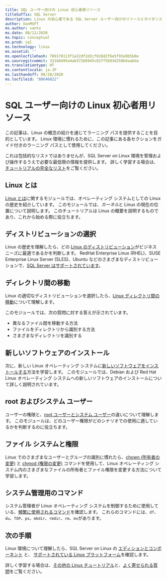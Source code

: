 ```yaml
---
title: SQL ユーザー向けの Linux 初心者用リソース
titleSuffix: SQL Server
description: Linux の初心者である SQL Server ユーザー向けのリソースとガイダンスです。
author: VanMSFT
ms.author: vanto
ms.date: 08/12/2020
ms.topic: conceptual
ms.prod: sql
ms.technology: linux
ms.assetid: ''
ms.openlocfilehash: 789178113f1e22df2d2cf028d2f6e5f93e9b5b0e
ms.sourcegitcommit: 331b8495e4ab37266945c81ff5b93d250bdaa6da
ms.translationtype: HT
ms.contentlocale: ja-JP
ms.lasthandoff: 08/20/2020
ms.locfileid: "88646822"
---
```

# <a name="new-to-linux-resources-for-sql-users"></a>SQL ユーザー向けの Linux 初心者用リソース

この記事は、Linux の概念の紹介を通じてラーニング パスを提供することを目的としています。 Linux 環境に慣れるために、この記事にある各セクションをガイド付きのラーニング パスとして使用してください。

これは包括的なリストではありませんが、SQL Server on Linux 環境を管理および操作するうえで必要な最低限の情報を提供します。 詳しく学習する場合は、[チュートリアルの完全なリスト](https://www.linux.org/forums/linux-beginner-tutorials.123/)をご覧ください。 

## <a name="what-is-linux"></a>Linux とは

[Linux とは](https://www.linux.org/threads/what-is-linux.4106/)に関するモジュールでは、オペレーティング システムとしての Linux の歴史を紹介しています。 このモジュールでは、*カーネル*と Linux の現在の位置について説明します。 このチュートリアルは Linux の概要を説明するものであり、これから始める際に役立ちます。 

## <a name="select-a-distribution"></a>ディストリビューションの選択

Linux の歴史を理解したら、どの [Linux のディストリビューション](https://www.linux.org/threads/selecting-a-linux-distribution.4117/)がビジネス ニーズに最適であるかを判断します。 RedHat Enterprise Linux (RHEL)、SUSE Enterprise Linux Server (SLES)、Ubuntu などのさまざまなディストリビューションで、[SQL Server はサポートされています](sql-server-linux-release-notes-2019.md#supported-platforms)。


## <a name="get-around-directories"></a>ディレクトリ間の移動

Linux の適切なディストリビューションを選択したら、[Linux ディレクトリ間の移動](https://www.linux.org/threads/getting-around-in-linux-directories.4120/)について理解します。

このモジュールでは、次の質問に対する答えが示されています。

- 異なるファイル間を移動する方法 
- ファイルをディレクトリから識別する方法
- さまざまなディレクトリを識別する 


## <a name="install-new-software"></a>新しいソフトウェアのインストール 

次に、新しい Linux オペレーティング システムに[新しいソフトウェアをインストールする](https://www.linux.org/threads/installing-new-software-debian-red-hat-slackware.4119/)方法を学習します。 このモジュールでは、Debian および Red Hat Linux オペレーティング システムへの新しいソフトウェアのインストールについて詳しく説明されています。 


## <a name="root-versus-system-user"></a>root およびシステム ユーザー

ユーザーの権限と、[root ユーザーとシステム ユーザー](https://www.linux.org/threads/when-to-work-as-root-when-to-work-as-a-system-user.4136/)の違いについて理解します。 このモジュールは、どのユーザー権限がどのシナリオでの使用に適しているかを判断するのに役立ちます。 

## <a name="file-system-and-permissions"></a>ファイル システムと権限

Linux でのさまざまなユーザーとグループの識別に慣れたら、[chown (所有者の変更)](https://www.linux.org/threads/file-permisions-chown.4125/) と [chmod (権限の変更)](https://www.linux.org/threads/file-permissions-chmod.4124) コマンドを使用して、Linux オペレーティング システム内のさまざまなファイルの所有者とファイル権限を変更する方法について学習します。 


## <a name="commands-for-system-administration"></a>システム管理用のコマンド

システム管理者が Linux オペレーティング システムを制御するために使用している、[頻繁に使用されるコマンド](https://www.linux.org/threads/commands-for-system-administration.4126/)を確認します。 これらのコマンドには、`df`、`du`、`TOP`、`ps`、`mkdir`、`rmdir`、`rm`、`mv`があります。 


## <a name="next-steps"></a>次の手順

Linux 環境について理解したら、SQL Server on Linux の [エディションとコンポーネント](sql-server-linux-editions-and-components-2019.md) と、 [サポートされている Linux プラットフォーム](sql-server-linux-release-notes-2019.md)を確認します。 

詳しく学習する場合は、[その他の Linux チュートリアル](https://www.linux.org/forums/linux-beginner-tutorials.123/)と、[よく寄せられる質問](sql-server-linux-faq.md)をご覧ください。
